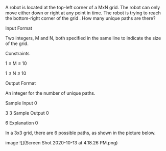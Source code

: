 A robot is located at the top-left corner of a MxN grid. The robot can only move either down or right at any point in time. The robot is trying to reach the bottom-right corner of the grid . How many unique paths are there?

Input Format

Two integers, M and N, both specified in the same line to indicate the size of the grid.

Constraints

1 ≤ M ≤ 10

1 ≤ N ≤ 10

Output Format

An integer for the number of unique paths.

Sample Input 0

3 3
Sample Output 0

6
Explanation 0

In a 3x3 grid, there are 6 possible paths, as shown in the picture below.

image
![](Screen Shot 2020-10-13 at 4.18.26 PM.png)

